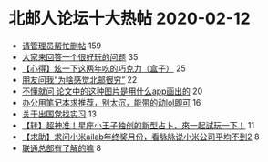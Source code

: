 # 北邮人论坛十大热帖 2020-02-12

- [请管理员帮忙删帖](https://bbs.byr.cn/article/Friends/1952314) 159
- [大家来回答一个很好玩的问题](https://bbs.byr.cn/article/Talking/6182996) 35
- [【心得】炫一下这两年吃的巧克力（盒子）](https://bbs.byr.cn/article/Food/506592) 25
- [朋友问我“为啥感觉北邮很穷”](https://bbs.byr.cn/article/Picture/3254975) 22
- [不懂就问 论文中的这种图片是用什么app画出的](https://bbs.byr.cn/article/Paper/37159) 20
- [办公用笔记本求推荐，别太沉，能带的动lol即可](https://bbs.byr.cn/article/Notebook/180903) 16
- [关于出国党找实习](https://bbs.byr.cn/article/GoAbroad/368798) 13
- [【转】超神准！星座小王子独创的新型占卜、來一起試玩一下！](https://bbs.byr.cn/article/Constellations/326533) 11
- [【求助】求问小米ailab年终奖月份，看脉脉说小米公司平均不到2](https://bbs.byr.cn/article/WorkLife/1140082) 8
- [联通总部有了解的嘛](https://bbs.byr.cn/article/Job/2077384) 8


